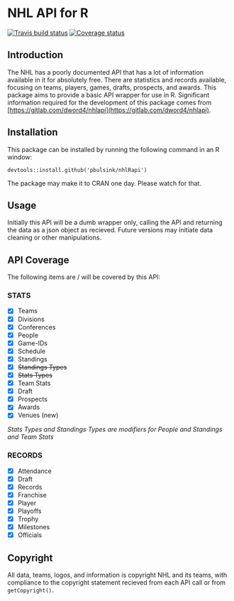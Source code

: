 # NHL API for R

[![Travis build status](https://travis-ci.org/pbulsink/nhlRapi.svg?branch=master)](https://travis-ci.org/pbulsink/nhlRapi) [![Coverage status](https://codecov.io/gh/pbulsink/nhlRapi/branch/master/graph/badge.svg)](https://codecov.io/github/pbulsink/nhlRapi?branch=master)

## Introduction

The NHL has a poorly documented API that has a lot of information available in it for absolutely free. There are statistics and records available, focusing on teams, players, games, drafts, prospects, and awards. This package aims to provide a basic API wrapper for use in R. Significant information required for the development of this package comes from [https://gitlab.com/dword4/nhlapi](https://gitlab.com/dword4/nhlapi).

## Installation
This package can be installed by running the following command in an R window:
```
devtools::install.github('pbulsink/nhlRapi')
```

The package may make it to CRAN one day. Please watch for that. 

## Usage
Initially this API will be a dumb wrapper only, calling the API and returning the data as a json object as recieved. Future versions may initiate data cleaning or other manipulations. 

## API Coverage

The following items are / will be covered by this API:

### STATS

- [x] Teams
- [x] Divisions
- [x] Conferences
- [x] People
- [x] Game-IDs
- [x] Schedule
- [x] Standings
- [x] ~~Standings Types~~
- [x] ~~Stats Types~~
- [x] Team Stats
- [x] Draft
- [x] Prospects
- [x] Awards
- [x] Venues (new)

*Stats Types and Standings Types are modifiers for People and Standings and Team Stats*

### RECORDS

- [x] Attendance
- [x] Draft
- [x] Records
- [x] Franchise
- [x] Player
- [x] Playoffs
- [x] Trophy
- [x] Milestones
- [x] Officials

## Copyright
All data, teams, logos, and information is copyright NHL and its teams, with compliance to the copyright statement recieved from each API call or from `getCopyright()`.

